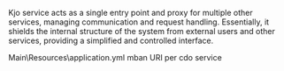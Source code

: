 Kjo service acts as a single entry point and proxy for multiple other services, managing communication and request handling. 
Essentially, it shields the internal structure of the system from external users and other services, providing a simplified and controlled interface. 

Main\Resources\application.yml mban URI per cdo service

